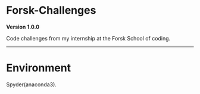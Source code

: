 # Forsk-Challenges

**Version 1.0.0**

Code challenges from my internship at the Forsk School of coding.

---
# Environment

Spyder(anaconda3).
